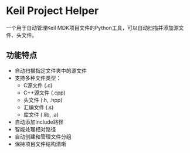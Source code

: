# Keil Project Helper

一个用于自动管理Keil MDK项目文件的Python工具，可以自动扫描并添加源文件、头文件。

## 功能特点

- 自动扫描指定文件夹中的源文件
- 支持多种文件类型：
  - C源文件 (.c)
  - C++源文件 (.cpp)
  - 头文件 (.h, .hpp)
  - 汇编文件 (.s)
  - 库文件 (.lib, .a)
- 自动添加Include路径
- 智能处理相对路径
- 自动创建和管理文件分组
- 保持项目文件结构清晰